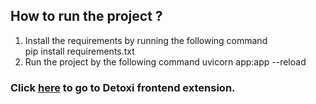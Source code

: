 ## How to run the project ?

1) Install the requirements by running the following command  
    pip install requirements.txt
2) Run the project by the following command 
    uvicorn app:app --reload
    
    
 
### Click [here](https://github.com/rehabahmed98/DetoxiExtension) to go to Detoxi frontend extension.
   
